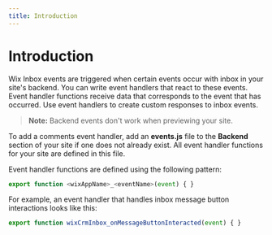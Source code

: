 ```yaml
---
title: Introduction
---
```


# Introduction

<!-- <div style="background-color: #FEF1D1; padding: 18px 24px; border-radius: 6px; border: 1px solid #FDB10C; box-sizing: border-box; display: inline-block">
    <b>Developer Preview</b>
    <br/>
    <span>APIs in <a href="https://www.wix.com/velo/reference/api-overview/developer-preview">Developer Preview</a> are subject to change and are not intended for use in production.<br/><a href="mailto:velo-preview-feedback@wix.com">Send us</a> your suggestions for improving this API. Your feedback is valuable to us.</span>
</div>

&nbsp;   -->

Wix Inbox events are triggered when certain events occur with inbox in your site's backend. You can write event handlers that react to these events. Event handler functions receive data that corresponds to the event that has occurred. Use event handlers to create custom responses to inbox events.

> **Note:** Backend events don't work when previewing your site.

To add a comments event handler, add an **events.js** file to the **Backend** section of your site if one does not already exist. All event handler functions for your
site are defined in this file.

Event handler functions are defined using the following pattern:
```javascript
export function <wixAppName>_<eventName>(event) { }
```

For example, an event handler that handles inbox message button interactions looks like this:
```javascript
export function wixCrmInbox_onMessageButtonInteracted(event) { }
```
